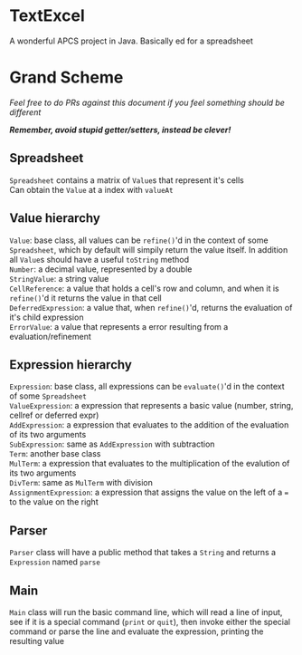 TextExcel
=========
A wonderful APCS project in Java. Basically ed for a spreadsheet

Grand Scheme
============
*Feel free to do PRs against this document if you feel something should be different*

***Remember, avoid stupid getter/setters, instead be clever!***

Spreadsheet
-----------
`Spreadsheet` contains a matrix of `Value`s that represent it's cells  
Can obtain the `Value` at a index with `valueAt`  

Value hierarchy
---------------
`Value`: base class, all values can be `refine()`'d in the context of some `Spreadsheet`, which by default will simpily return the value itself. In addition all `Value`s should have a useful `toString` method  
`Number`: a decimal value, represented by a double  
`StringValue`: a string value  
`CellReference`: a value that holds a cell's row and column, and when it is `refine()`'d it returns the value in that cell  
`DeferredExpression`: a value that, when `refine()`'d, returns the evaluation of it's child expression  
`ErrorValue`: a value that represents a error resulting from a evaluation/refinement

Expression hierarchy
--------------------
`Expression`: base class, all expressions can be `evaluate()`'d in the context of some `Spreadsheet`  
`ValueExpression`: a expression that represents a basic value (number, string, cellref or deferred expr)  
`AddExpression`: a expression that evaluates to the addition of the evaluation of its two arguments  
`SubExpression`: same as `AddExpression` with subtraction  
`Term`: another base class  
`MulTerm`: a expression that evaluates to the multiplication of the evalution of its two arguments  
`DivTerm`: same as `MulTerm` with division  
`AssignmentExpression`: a expression that assigns the value on the left of a `=` to the value on the right  

Parser
------
`Parser` class will have a public method that takes a `String` and returns a `Expression` named `parse`  


Main
----
`Main` class will run the basic command line, which will read a line of input, see if it is a special command (`print` or `quit`), then invoke either the special command or parse the line and evaluate the expression, printing the resulting value
